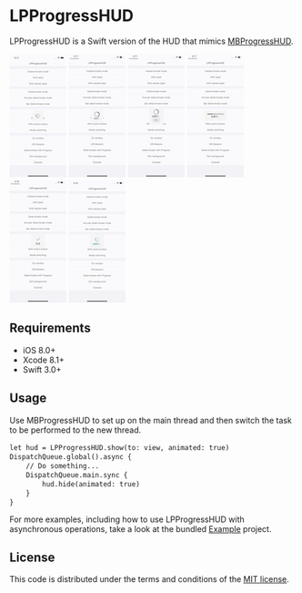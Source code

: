 # LPProgressHUD

LPProgressHUD is a Swift version of the HUD that mimics [MBProgressHUD](https://github.com/jdg/MBProgressHUD).


![](ScreenShots/ScreenShot1.png)
![](ScreenShots/ScreenShot2.png)
![](ScreenShots/ScreenShot3.png)
![](ScreenShots/ScreenShot4.png)
![](ScreenShots/ScreenShot5.png)
![](ScreenShots/ScreenShot6.png)


## Requirements

* iOS 8.0+ 
* Xcode 8.1+
* Swift 3.0+


## Usage
Use MBProgressHUD to set up on the main thread and then switch the task to be performed to the new thread.

````
let hud = LPProgressHUD.show(to: view, animated: true)
DispatchQueue.global().async {
    // Do something...
    DispatchQueue.main.sync {
        hud.hide(animated: true)
    }
}
````

For more examples, including how to use LPProgressHUD with asynchronous operations, take a look at the bundled [Example](Example) project.

## License

This code is distributed under the terms and conditions of the [MIT license](LICENSE).
